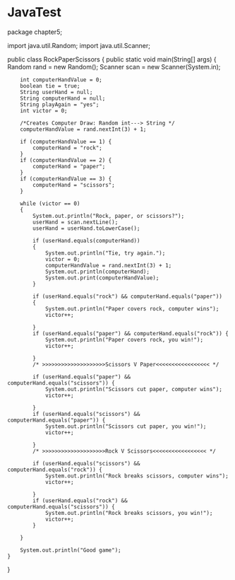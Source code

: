 # JavaTest
package chapter5;

import java.util.Random;
import java.util.Scanner;

public class RockPaperScissors {
	public static void main(String[] args) {
		Random rand = new Random();
		Scanner scan = new Scanner(System.in);

		int computerHandValue = 0;
		boolean tie = true;
		String userHand = null;
		String computerHand = null;
		String playAgain = "yes";
		int victor = 0;
		
		/*Creates Computer Draw: Random int---> String */
		computerHandValue = rand.nextInt(3) + 1;

		if (computerHandValue == 1) {
			computerHand = "rock";
		}
		if (computerHandValue == 2) {
			computerHand = "paper";
		}
		if (computerHandValue == 3) {
			computerHand = "scissors";
		}

		while (victor == 0) 
		{
			System.out.println("Rock, paper, or scissors?");
			userHand = scan.nextLine();
			userHand = userHand.toLowerCase();

			if (userHand.equals(computerHand))
			{
				System.out.println("Tie, try again.");
				victor = 0;			
				computerHandValue = rand.nextInt(3) + 1;
				System.out.println(computerHand);
				System.out.print(computerHandValue);
			}

			if (userHand.equals("rock") && computerHand.equals("paper")) 
			{
				System.out.println("Paper covers rock, computer wins");
				victor++;

			}
			if (userHand.equals("paper") && computerHand.equals("rock")) {
				System.out.println("Paper covers rock, you win!");
				victor++;

			}
			/* >>>>>>>>>>>>>>>>>>>>Scissors V Paper<<<<<<<<<<<<<<<<< */

			if (userHand.equals("paper") && computerHand.equals("scissors")) {
				System.out.println("Scissors cut paper, computer wins");
				victor++;

			}
			if (userHand.equals("scissors") && computerHand.equals("paper")) {
				System.out.println("Scissors cut paper, you win!");
				victor++;

			}
			/* >>>>>>>>>>>>>>>>>>>>Rock V Scissors<<<<<<<<<<<<<<<<< */

			if (userHand.equals("scissors") && computerHand.equals("rock")) {
				System.out.println("Rock breaks scissors, computer wins");
				victor++;

			}
			if (userHand.equals("rock") && computerHand.equals("scissors")) {
				System.out.println("Rock breaks scissors, you win!");
				victor++;
			}

		}
		
		System.out.println("Good game");
	}
}

